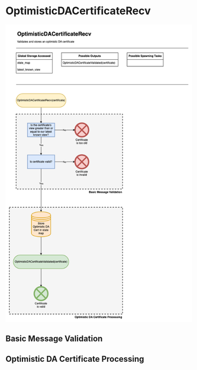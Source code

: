# OptimisticDACertificateRecv

![OptimisticDACertificateRecv](/docs/diagrams/images/HotShotFlow-OptimisticDACertificateRecv.drawio.png "OptimisticDACertificateRecv")

## Basic Message Validation 

## Optimistic DA Certificate Processing

